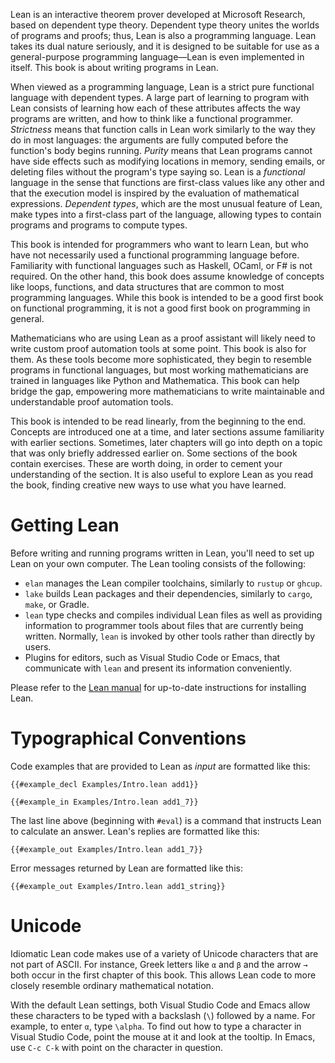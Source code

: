 

Lean is an interactive theorem prover developed at Microsoft Research, based on dependent type theory.
Dependent type theory unites the worlds of programs and proofs; thus, Lean is also a programming language.
Lean takes its dual nature seriously, and it is designed to be suitable for use as a general-purpose programming language—Lean is even implemented in itself.
This book is about writing programs in Lean.

When viewed as a programming language, Lean is a strict pure functional language with dependent types.
A large part of learning to program with Lean consists of learning how each of these attributes affects the way programs are written, and how to think like a functional programmer.
_Strictness_ means that function calls in Lean work similarly to the way they do in most languages: the arguments are fully computed before the function's body begins running.
_Purity_ means that Lean programs cannot have side effects such as modifying locations in memory, sending emails, or deleting files without the program's type saying so.
Lean is a _functional_ language in the sense that functions are first-class values like any other and that the execution model is inspired by the evaluation of mathematical expressions.
_Dependent types_, which are the most unusual feature of Lean, make types into a first-class part of the language, allowing types to contain programs and programs to compute types.

This book is intended for programmers who want to learn Lean, but who have not necessarily used a functional programming language before.
Familiarity with functional languages such as Haskell, OCaml, or F# is not required.
On the other hand, this book does assume knowledge of concepts like loops, functions, and data structures that are common to most programming languages.
While this book is intended to be a good first book on functional programming, it is not a good first book on programming in general.

Mathematicians who are using Lean as a proof assistant will likely need to write custom proof automation tools at some point.
This book is also for them.
As these tools become more sophisticated, they begin to resemble programs in functional languages, but most working mathematicians are trained in languages like Python and Mathematica.
This book can help bridge the gap, empowering more mathematicians to write maintainable and understandable proof automation tools.

This book is intended to be read linearly, from the beginning to the end.
Concepts are introduced one at a time, and later sections assume familiarity with earlier sections.
Sometimes, later chapters will go into depth on a topic that was only briefly addressed earlier on.
Some sections of the book contain exercises.
These are worth doing, in order to cement your understanding of the section.
It is also useful to explore Lean as you read the book, finding creative new ways to use what you have learned.

# Getting Lean

Before writing and running programs written in Lean, you'll need to set up Lean on your own computer.
The Lean tooling consists of the following:

 * `elan` manages the Lean compiler toolchains, similarly to `rustup` or `ghcup`.
 * `lake` builds Lean packages and their dependencies, similarly to `cargo`, `make`, or Gradle.
 * `lean` type checks and compiles individual Lean files as well as providing information to programmer tools about files that are currently being written.
   Normally, `lean` is invoked by other tools rather than directly by users.
 * Plugins for editors, such as Visual Studio Code or Emacs, that communicate with `lean` and present its information conveniently.

Please refer to the [Lean manual](https://leanprover.github.io/lean4/doc/quickstart.html) for up-to-date instructions for installing Lean.

# Typographical Conventions

Code examples that are provided to Lean as _input_ are formatted like this:
```lean
{{#example_decl Examples/Intro.lean add1}}

{{#example_in Examples/Intro.lean add1_7}}
```
The last line above (beginning with `#eval`) is a command that instructs Lean to calculate an answer.
Lean's replies are formatted like this:
```lean info
{{#example_out Examples/Intro.lean add1_7}}
```
Error messages returned by Lean are formatted like this:
```lean error
{{#example_out Examples/Intro.lean add1_string}}
```

# Unicode

Idiomatic Lean code makes use of a variety of Unicode characters that are not part of ASCII.
For instance, Greek letters like `α` and `β` and the arrow `→` both occur in the first chapter of this book.
This allows Lean code to more closely resemble ordinary mathematical notation.

With the default Lean settings, both Visual Studio Code and Emacs allow these characters to be typed with a backslash (`\`) followed by a name.
For example, to enter `α`, type `\alpha`.
To find out how to type a character in Visual Studio Code, point the mouse at it and look at the tooltip.
In Emacs, use `C-c C-k` with point on the character in question.
